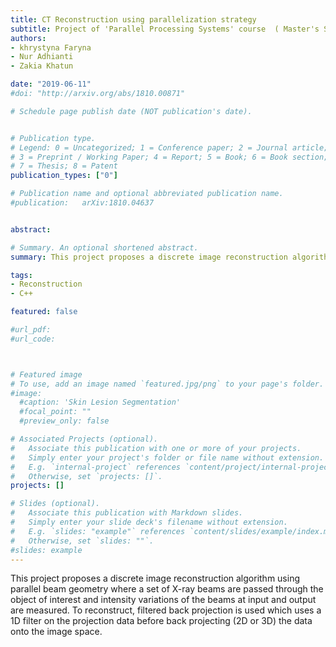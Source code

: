 ```yaml
---
title: CT Reconstruction using parallelization strategy
subtitle: Project of 'Parallel Processing Systems' course  (​ Master's Second Semester at University of Cassino, June 2019) 
authors:
- khrystyna Faryna
- Nur Adhianti
- Zakia Khatun

date: "2019-06-11"
#doi: "http://arxiv.org/abs/1810.00871"

# Schedule page publish date (NOT publication's date).


# Publication type.
# Legend: 0 = Uncategorized; 1 = Conference paper; 2 = Journal article;
# 3 = Preprint / Working Paper; 4 = Report; 5 = Book; 6 = Book section;
# 7 = Thesis; 8 = Patent
publication_types: ["0"]

# Publication name and optional abbreviated publication name.
#publication: 	arXiv:1810.04637


abstract: 

# Summary. An optional shortened abstract.
summary: This project proposes a discrete image reconstruction algorithm using parallel beam geometry where a set of X-ray beams are passed through the object of interest and intensity variations of the beams at input and output are measured. To reconstruct, filtered back projection is used which uses a 1D filter on the projection data before back projecting (2D or 3D) the data onto the image space.

tags:
- Reconstruction
- C++

featured: false

#url_pdf:
#url_code: 



# Featured image
# To use, add an image named `featured.jpg/png` to your page's folder.
#image:
  #caption: 'Skin Lesion Segmentation'
  #focal_point: ""
  #preview_only: false

# Associated Projects (optional).
#   Associate this publication with one or more of your projects.
#   Simply enter your project's folder or file name without extension.
#   E.g. `internal-project` references `content/project/internal-project/index.md`.
#   Otherwise, set `projects: []`.
projects: []

# Slides (optional).
#   Associate this publication with Markdown slides.
#   Simply enter your slide deck's filename without extension.
#   E.g. `slides: "example"` references `content/slides/example/index.md`.
#   Otherwise, set `slides: ""`.
#slides: example
---
```


This project proposes a discrete image reconstruction algorithm using parallel beam geometry where a set of X-ray beams are passed through the object of interest and intensity variations of the beams at input and output are measured. To reconstruct, filtered back projection is used which uses a 1D filter on the projection data before back projecting (2D or 3D) the data onto the image space.

